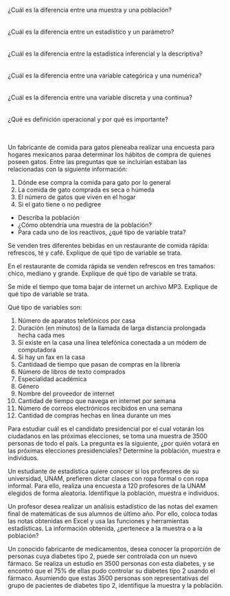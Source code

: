 ¿Cuál es la diferencia entre una muestra y una población?<br><br><br>
¿Cuál es la diferencia entre un estadístico y un parámetro?<br><br><br>
¿Cuál es la diferencia entre la estadística inferencial y la descriptiva?<br><br><br>
¿Cuál es la diferencia entre una variable categórica y una numérica?<br><br><br>
¿Cuál es la diferencia entre una variable discreta y una continua?<br><br><br>
¿Qué es definición operacional y por qué es importante?<br><br><br>

Un fabricante de comida para gatos pleneaba realizar una encuesta para hogares mexicanos paraa determinar los hábitos de compra de quienes poseen gatos. Entre las preguntas que se incluirían estaban las relacionadas  con la siguiente información:
<ol>
  <li>Dónde ese compra la comida para gato por lo general</li>
  <li>La comida de gato comprada es seca o húmeda</li>
  <li>El número de gatos que viven en el hogar</li>
  <li>Si el gato tiene o no pedigree</li>
</ol>
<ul>
  <li>Describa la población</li>
  <li>¿Cómo obtendría una muestra de la población?</li>
  <li>Para cada uno de los reactivos, ¿qué tipo de variable trata?</li>
  </ul>
  
<p> Se venden tres diferentes bebidas en un restaurante de comida rápida: refrescos, té y café. Explique de qué tipo de variable se trata.</p>

<p>En el restaurante de comida rápida se venden refrescos en tres tamaños: chico, mediano y grande. Explique de qué tipo de variable se trata.</p>

<p>Se mide el tiempo que toma bajar de internet un archivo MP3. Explique de qué tipo de variable se trata. </p>

Qué tipo de variables son:
<ol>
  <li>Número de aparatos telefónicos por casa</li>
  <li>Duración (en minutos) de la llamada de larga distancia prolongada hecha cada mes</li>
  <li>Si existe en la casa una línea telefónica conectada a un módem de computadora</li>
  <li>Si hay un fax en la casa</li>
  <li>Cantidaad de tiempo que pasan de compras en la librería</li>
  <li>Número de libros de texto comprados</li>
  <li>Especialidad académica</li>
  <li>Género</li>
  <li>Nombre del proveedor de internet</li>
  <li>Cantidad de tiempo que navega en internet por semana</li>
  <li>Número de correos electrónicos recibidos en una semana</li>
  <li>Cantidad de compras hechas en línea durante un mes</li>
  </ol>
  <p>Para estudiar cuál es el candidato presidencial por el cual votarán los ciudadanos en las próximas elecciones, se toma una muestra de 3500 personas de todo el país. La pregunta es la siguiente, ¿por quién votará en las próximas elecciones presidenciales? Determine la población, muestra e individuos.</p>
  
  <p>Un estudiante de estadística quiere conocer si los profesores de su universidad, UNAM, prefieren dictar clases con ropa formal o con ropa informal. Para ello, realiza una encuesta a 120 profesores de la UNAM elegidos de forma aleatoria. Identifique la población, muestra e individuos.</p>

<p>Un profesor desea realizar un análisis estadístico de las notas del examen final de matemáticas de sus alumnos de último año. Por ello, coloca todas las notas obtenidas en Excel y usa las funciones y herramientas estadísticas. La información obtenida, ¿pertenece a la muestra o a la población?</p>

<p>Un conocido fabricante de medicamentos, desea conocer la proporción de personas cuya diabetes tipo 2, puede ser controlada con un nuevo fármaco. Se realiza un estudio en 3500 personas con esta diabetes, y se encontró que el 75% de ellas pudo controlar su diabetes tipo 2 usando el fármaco. Asumiendo que estas 3500 personas son representativas del grupo de pacientes de diabetes tipo 2, identifique la muestra y la población.</p>
